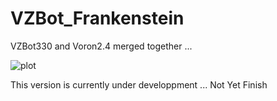 # VZBot_Frankenstein

 VZBot330 and Voron2.4 merged together ...

 ![plot](./PICTURES/007b2e7b-d249-4e0b-89e9-e4dacdf0cb93.PNG)

 This version is currently under developpment ... Not Yet Finish
